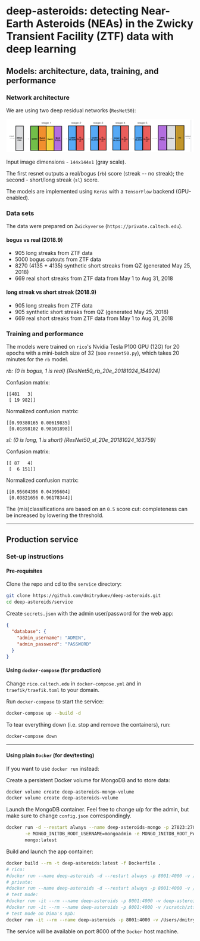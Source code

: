 # deep-asteroids: detecting Near-Earth Asteroids (NEAs) in the Zwicky Transient Facility (ZTF) data with deep learning

## Models: architecture, data, training, and performance

### Network architecture

We are using two deep residual networks (`ResNet50`):

![](doc/resnet.png) 

Input image dimensions - `144x144x1` (gray scale).

The first resnet outputs a real/bogus (`rb`) score (streak -- no streak); the second - short/long streak (`sl`) score.

The models are implemented using `Keras` with a `TensorFlow` backend (GPU-enabled). 


### Data sets

The data were prepared on `Zwickyverse` (`https://private.caltech.edu`).

#### bogus vs real (2018.9)

- 905 long streaks from ZTF data
- 5000 bogus cutouts from ZTF data
- 8270 (4135 + 4135) synthetic short streaks from QZ (generated May 25, 2018)
- 669 real short streaks from ZTF data from May 1 to Aug 31, 2018

#### long streak vs short streak (2018.9)  

- 905 long streaks from ZTF data
- 905 synthetic short streaks from QZ (generated May 25, 2018)
- 669 real short streaks from ZTF data from May 1 to Aug 31, 2018


### Training and performance

The models were trained on `rico`'s Nvidia Tesla P100 GPU (12G) 
for 20 epochs with a mini-batch size of 32 (see `resnet50.py`), which takes 20 minutes for the `rb` model.

*rb: (0 is bogus, 1 is real) \[ResNet50_rb_20e_20181024_154924\]*

Confusion matrix:
```
[[481   3]
 [ 19 982]]
```

Normalized confusion matrix:
```
[[0.99380165 0.00619835]
 [0.01898102 0.98101898]]
```

*sl: (0 is long, 1 is short) \[ResNet50_sl_20e_20181024_163759\]*

Confusion matrix:
```
[[ 87   4]
 [  6 151]]
```

Normalized confusion matrix:
```
[[0.95604396 0.04395604]
 [0.03821656 0.96178344]]
```

The (mis)classifications are based on an `0.5` score cut: completeness can be increased by lowering the threshold.

---

## Production service  

### Set-up instructions

#### Pre-requisites

Clone the repo and cd to the `service` directory:
```bash
git clone https://github.com/dmitryduev/deep-asteroids.git
cd deep-asteroids/service
```

Create `secrets.json` with the admin user/password for the web app:
```json
{
  "database": {
    "admin_username": "ADMIN",
    "admin_password": "PASSWORD"
  }
}
```

#### Using `docker-compose` (for production)

Change `rico.caltech.edu` in `docker-compose.yml` and in `traefik/traefik.toml` to your domain. 

Run `docker-compose` to start the service:
```bash
docker-compose up --build -d
```

To tear everything down (i.e. stop and remove the containers), run:
```bash
docker-compose down
```

---

#### Using plain `Docker` (for dev/testing)

If you want to use `docker run` instead:

Create a persistent Docker volume for MongoDB and to store data:
```bash
docker volume create deep-asteroids-mongo-volume
docker volume create deep-asteroids-volume
```

Launch the MongoDB container. Feel free to change u/p for the admin, 
but make sure to change `config.json` correspondingly.
```bash
docker run -d --restart always --name deep-asteroids-mongo -p 27023:27017 -v deep-asteroids-mongo-volume:/data/db \
       -e MONGO_INITDB_ROOT_USERNAME=mongoadmin -e MONGO_INITDB_ROOT_PASSWORD=mongoadminsecret \
       mongo:latest
```

Build and launch the app container:
```bash
docker build --rm -t deep-asteroids:latest -f Dockerfile .
# rico:
#docker run --name deep-asteroids -d --restart always -p 8001:4000 -v /data/ztf/streaks:/data --link deep-asteroids-mongo:mongo deep-asteroids:latest
# private:
#docker run --name deep-asteroids -d --restart always -p 8001:4000 -v /scratch/ztf/streaks:/data --link deep-asteroids-mongo:mongo deep-asteroids:latest
# test mode:
#docker run -it --rm --name deep-asteroids -p 8001:4000 -v deep-asteroids-volume:/data --link deep-asteroids-mongo:mongo deep-asteroids:latest
#docker run -it --rm --name deep-asteroids -p 8001:4000 -v /scratch/ztf/streaks:/data --link deep-asteroids-mongo:mongo deep-asteroids:latest
# test mode on Dima's mpb:
docker run -it --rm --name deep-asteroids -p 8001:4000 -v /Users/dmitryduev/_caltech/python/deep-asteroids/_tmp:/data --link deep-asteroids-mongo:mongo deep-asteroids:latest

```

The service will be available on port 8000 of the `Docker` host machine.